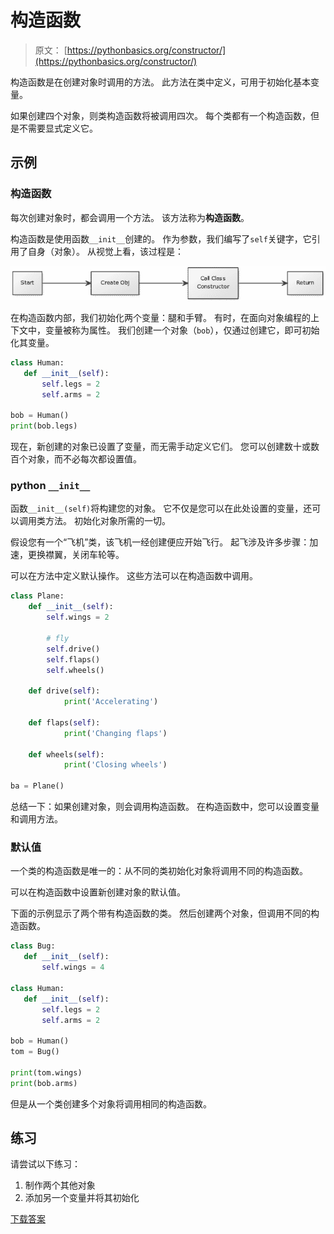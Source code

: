 # 构造函数

> 原文： [https://pythonbasics.org/constructor/](https://pythonbasics.org/constructor/)

构造函数是在创建对象时调用的方法。 此方法在类中定义，可用于初始化基本变量。

如果创建四个对象，则类构造函数将被调用四次。 每个类都有一个构造函数，但是不需要显式定义它。



## 示例

### 构造函数

每次创建对象时，都会调用一个方法。 该方法称为**构造函数**。

构造函数是使用函数`__init__`创建的。 作为参数，我们编写了`self`关键字，它引用了自身（对象）。 从视觉上看，该过程是：

![constructor](img/8633b18ca0aedbc0c2aa0841fa26afdf.jpg)

在构造函数内部，我们初始化两个变量：腿和手臂。 有时，在面向对象编程的上下文中，变量被称为属性。 我们创建一个对象（`bob`），仅通过创建它，即可初始化其变量。

```py
class Human:
   def __init__(self):
       self.legs = 2
       self.arms = 2

bob = Human()
print(bob.legs)

```

现在，新创建的对象已设置了变量，而无需手动定义它们。 您可以创建数十或数百个对象，而不必每次都设置值。

### python `__init__`

函数`__init__(self)`将构建您的对象。 它不仅是您可以在此处设置的变量，还可以调用类方法。 初始化对象所需的一切。

假设您有一个“飞机”类，该飞机一经创建便应开始飞行。 起飞涉及许多步骤：加速，更换襟翼，关闭车轮等。

可以在方法中定义默认操作。 这些方法可以在构造函数中调用。

```py
class Plane:
    def __init__(self):
        self.wings = 2

        # fly
        self.drive()
        self.flaps()
        self.wheels()

    def drive(self):
            print('Accelerating')

    def flaps(self):
            print('Changing flaps')

    def wheels(self):
            print('Closing wheels')

ba = Plane()

```

总结一下：如果创建对象，则会调用构造函数。 在构造函数中，您可以设置变量和调用方法。

### 默认值

一个类的构造函数是唯一的：从不同的类初始化对象将调用不同的构造函数。

可以在构造函数中设置新创建对象的默认值。

下面的示例显示了两个带有构造函数的类。 然后创建两个对象，但调用不同的构造函数。

```py
class Bug:
   def __init__(self):
       self.wings = 4

class Human:
   def __init__(self):
       self.legs = 2
       self.arms = 2

bob = Human()
tom = Bug()

print(tom.wings)
print(bob.arms)

```

但是从一个类创建多个对象将调用相同的构造函数。

## 练习

请尝试以下练习：

1.  制作两个其他对象
2.  添加另一个变量并将其初始化

[下载答案](https://gum.co/HhgpI)